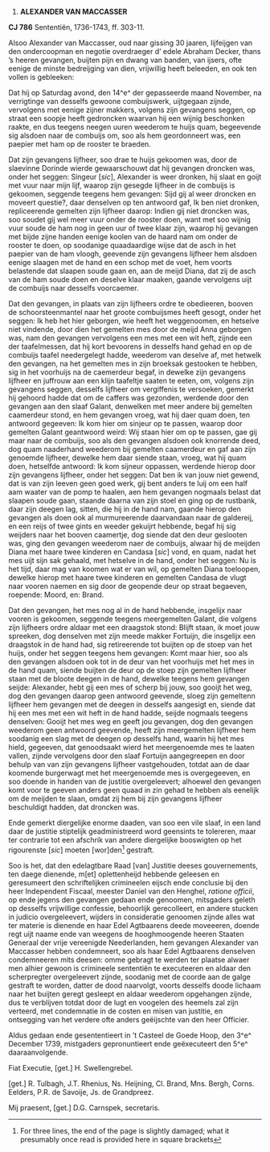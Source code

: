 1.  **ALEXANDER VAN MACCASSER**

**CJ 786** Sententiën, 1736-1743, ff. 303-11.

Alsoo Alexander van Maccasser, oud naar gissing 30 jaaren, lijfeijgen
van den ondercoopman en negotie overdraeger d’ edele Abraham Decker,
thans ’s heeren gevangen, buijten pijn en dwang van banden, van ijsers,
ofte eenige de minste bedreijging van dien, vrijwillig heeft beleeden,
en ook ten vollen is gebleeken:

Dat hij op Saturdag avond, den 14^e^ der gepasseerde maand November, na
verrigtinge van desselfs gewoone combuijswerk, uijtgegaan zijnde,
vervolgens met eenige zijner makkers, volgens zijn gevangens seggen, op
straat een soopje heeft gedroncken waarvan hij een wijnig beschonken
raakte, en dus teegens neegen uuren weederom te huijs quam, begeevende
sig alsdoen naar de combuijs om, soo als hem geordonneert was, een
paepier met ham op de rooster te braeden.

Dat zijn gevangens lijfheer, soo drae te huijs gekoomen was, door de
slaevinne Dorinde wierde gewaarschouwt dat hij gevangen droncken was,
onder het seggen: Singeur \[*sic*\], Alexander is weer dronken, hij
slaat en goijt met vuur naar mijn lijf, waarop zijn gesegde lijfheer in
de combuijs is gekoomen, seggende teegens hem gevangen: Sijd gij al weer
droncken en moveert questie?, daar denselven op ten antwoord gaf, Ik ben
niet dronken, repliceerende gemelten zijn lijfheer daarop: Indien gij
niet droncken was, soo soudet gij wel meer vuur onder de rooster doen,
want met soo wijnig vuur soude de ham nog in geen uur of twee klaar
zijn, waarop hij gevangen met bijde zijne handen eenige koolen van de
haard nam om onder de rooster te doen, op soodanige quaadaardige wijse
dat de asch in het paepier van de ham vloogh, geevende zijn gevangens
lijfheer hem alsdoen eenige slaagen met de hand en een schop met de
voet, hem voorts belastende dat slaapen soude gaan en, aan de meijd
Diana, dat zij de asch van de ham soude doen en deselve klaar maaken,
gaande vervolgens uijt de combuijs naar desselfs voorcaemer.

Dat den gevangen, in plaats van zijn lijfheers ordre te obedieeren,
booven de schoorsteenmantel naar het groote combuijsmes heeft gesogt,
onder het seggen: Ik heb het hier geborgen, wie heeft het weggenoomen,
en hetselve niet vindende, door dien het gemelten mes door de meijd Anna
geborgen was, nam den gevangen vervolgens een mes met een wit heft,
zijnde een der taafelmessen, dat hij kort bevoorens in desselfs hand
gehad en op de combuijs taafel needergelegt hadde, weederom van deselve
af, met hetwelk den gevangen, na het gemelten mes in zijn broeksak
gestooken te hebben, sig in het voorhuijs na de caemerdeur begaf, in
dewelke zijn gevangens lijfheer en juffrouw aan een klijn taafeltje
saaten te eeten, om, volgens zijn gevangens seggen, desselfs lijfheer om
vergiffenis te versoeken, gemerkt hij gehoord hadde dat om de caffers
was gezonden, werdende door den gevangen aan den slaaf Galant, denwelken
met meer andere bij gemelten caamerdeur stond, en hem gevangen vroeg,
wat hij daer quam doen, ten antwoord gegeeven: Ik kom hier om sinjeur op
te passen, waarop door gemelten Galant geantwoord weird: Wij staan hier
om op te passen, gae gij maar naar de combuijs, soo als den gevangen
alsdoen ook knorrende deed, dog quam naaderhand weederom bij gemelten
caamerdeur en gaf aan zijn genoemde lijfheer, dewelke hem daar siende
staan, vroeg, wat hij quam doen, hetselfde antwoord: Ik kom sijneur
oppassen, werdende hierop door zijn gevangens lijfheer, onder het
seggen: Dat ben ik van jouw niet gewend, dat is van zijn leeven geen
goed werk, gij bent anders te luij om een half aam waater van de pomp te
haalen, aen hem gevangen nogmaals belast dat slaapen soude gaan, staande
daarna van zijn stoel en ging op de rustbank, daar zijn deegen lag,
sitten, die hij in de hand nam, gaande hierop den gevangen als doen ook
al murmureerende daarvandaan naar de galdereij, en een reijs of twee
gints en weeder gekuijrt hebbende, begaf hij sig weijders naar het
booven caamertje, dog siende dat den deur geslooten was, ging den
gevangen weederom naer de combuijs, alwaar hij de meijden Diana met
haare twee kinderen en Candasa \[*sic*\] vond, en quam, nadat het mes
uijt sijn sak gehaald, met hetselve in de hand, onder het seggen: Nu is
het tijd, daar mag van koomen wat er van wil, op gemelten Diana
toeloopen, dewelke hierop met haare twee kinderen en gemelten Candasa de
vlugt naar vooren naemen en sig door de geopende deur op straat
begaeven, roepende: Moord, en: Brand.

Dat den gevangen, het mes nog al in de hand hebbende, insgelijx naar
vooren is gekoomen, seggende teegens meergemelten Galant, die volgens
zijn lijfheers ordre aldaar met een draagstok stond: Blijft staan, ik
moet jouw spreeken, dog denselven met zijn meede makker Fortuijn, die
insgelijx een draagstok in de hand had, sig retireerende tot buijten op
de stoep van het huijs, onder het seggen teegens hem gevangen: Komt maar
hier, soo als den gevangen alsdoen ook tot in de deur van het voorhuijs
met het mes in de hand quam, siende buijten de deur op de stoep zijn
gemelten lijfheer staan met de bloote deegen in de hand, dewelke teegens
hem gevangen seijde: Alexander, hebt gij een mes of scherp bij jouw, soo
gooijt het weg, dog den gevangen daarop geen antwoord geevende, sloeg
zijn gemeltenn lijfheer hem gevangen met de deegen in desselfs aangesigt
en, siende dat hij een mes met een wit heft in de hand hadde, seijde
nogmaals teegens denselven: Gooijt het mes weg en geeft jou gevangen,
dog den gevangen weederom geen antwoord geevende, heeft zijn
meergemelten lijfheer hem soodanig een slag met de deegen op desselfs
hand, waarin hij het mes hield, gegeeven, dat genoodsaakt wierd het
meergenoemde mes te laaten vallen, zijnde vervolgens door den slaaf
Fortuijn aangegreepen en door behulp van van zijn gevangens lijfheer
vastgehouden, totdat aan de daar koomende burgerwagt met het
meergenoemde mes is overgegeeven, en soo doende in handen van de
justitie overgeleevert; alhoewel den gevangen komt voor te geeven anders
geen quaad in zin gehad te hebben als eenelijk om de meijden te slaan,
omdat zij hem bij zijn gevangens lijfheer beschuldigt hadden, dat
droncken was.

Ende gemerkt diergelijke enorme daaden, van soo een vile slaaf, in een
land daar de justitie stiptelijk geadministreerd word geensints te
tolereren, maar ter contrarie tot een afschrik van andere diergelijke
booswigten op het rigourenste \[*sic*\] moeten \[wor\]den[^1] gestraft.

Soo is het, dat den edelagtbare Raad \[van\] Justitie deeses
gouvernements, ten daege dienende, m\[et\] oplettenheijd hebbende
geleesen en geresumeert den schriftelijken crimineelen eijsch ende
conclusie bij den heer Independent Fiscaal, meester Daniel van den
Henghel, *ratione officii*, op ende jegens den gevangen gedaan ende
genoomen, mitsgaders geleth op desselfs vrijwillige confessie,
behoorlijk gerecolleert, en andere stucken in judicio overgeleevert,
wijders in consideratie genoomen zijnde alles wat ter materie is
dienende en haar Edel Agtbaarens deede moveeeren, doende regt uijt naame
ende van weegens de hooghmoogende heeren Staaten Generaal der vrije
vereenigde Neederlanden, hem gevangen Alexander van Maccasser hebben
condemneert, soo als haar Edel Agtbaarens denselven condemneeren mits
deesen: omme gebragt te werden ter plaatse alwaer men alhier gewoon is
crimineele sententiën te executeeren en aldaar den scherpregter
overgeleevert zijnde, soodanig met de coorde aan de galge gestraft te
worden, datter de dood naarvolgt, voorts desselfs doode lichaam naar het
buijten geregt gesleept en aldaar weederom opgehangen zijnde, dus te
verblijven totdat door de lugt en voogelen des heemels zal zijn
verteerd, met condemnatie in de costen en misen van justitie, en
ontsegging van het verdere ofte anders geëijschte van den heer Officier.

Aldus gedaan ende gesententieert in ’t Casteel de Goede Hoop, den 3^e^
December 1739, mistgaders gepronuntieert ende geëxecuteert den 5^e^
daaraanvolgende.

Fiat Executie, \[get.\] H. Swellengrebel.

\[get.\] R. Tulbagh, J.T. Rhenius, Ns. Heijning, Cl. Brand, Mns. Bergh,
Corns. Eelders, P.R. de Savoije, Js. de Grandpreez.

Mij praesent, \[get.\] D.G. Carnspek, secretaris.

[^1]: For three lines, the end of the page is slightly damaged; what it
    presumably once read is provided here in square brackets
